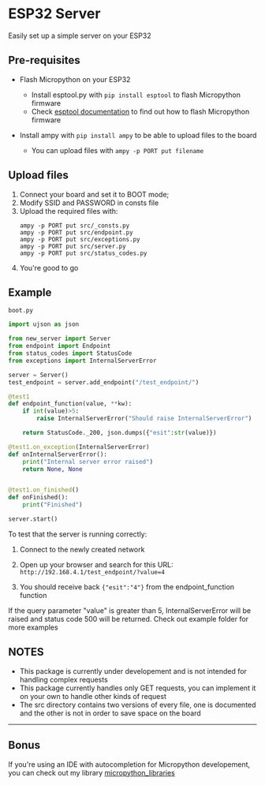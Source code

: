 # ESP32 Server

Easily set up a simple server on your ESP32

## Pre-requisites

* Flash Micropython on your ESP32
    * Install esptool.py with ```pip install esptool``` to flash Micropython firmware
    * Check [esptool documentation](https://docs.espressif.com/projects/esptool/en/latest/esp32/) to find out how to flash Micropython firmware

* Install ampy with ```pip install ampy``` to be able to upload files to the board
    * You can upload files with ```ampy -p PORT put filename```

## Upload files

1. Connect your board and set it to BOOT mode;
2. Modify SSID and PASSWORD in consts file
3. Upload the required files with:
    ```
    ampy -p PORT put src/_consts.py
    ampy -p PORT put src/endpoint.py
    ampy -p PORT put src/exceptions.py
    ampy -p PORT put src/server.py
    ampy -p PORT put src/status_codes.py
    ```
4. You're good to go

## Example

```boot.py```
```py
import ujson as json

from new_server import Server
from endpoint import Endpoint
from status_codes import StatusCode
from exceptions import InternalServerError

server = Server()
test_endpoint = server.add_endpoint("/test_endpoint/")

@test1
def endpoint_function(value, **kw):
    if int(value)>5:
        raise InternalServerError("Should raise InternalServerError")

    return StatusCode._200, json.dumps({"esit":str(value)})

@test1.on_exception(InternalServerError)
def onInternalServerError():
    print("Internal server error raised")
    return None, None


@test1.on_finished()
def onFinished():
    print("Finished")

server.start()
```

To test that the server is running correctly:

1. Connect to the newly created network

2. Open up your browser and search for this URL: ```http://192.168.4.1/test_endpoint/?value=4```

3. You should receive back ```{"esit":"4"}``` from the endpoint_function function

If the query parameter "value" is greater than 5, InternalServerError will be raised and status code 500 will be returned.
Check out example folder for more examples

## NOTES

* This package is currently under developement and is not intended for handling complex requests
* This package currently handles only GET requests, you can implement it on your own to handle other kinds of request
* The src directory contains two versions of every file, one is documented and the other is not in order to save space on the board

---

## Bonus
If you're using an IDE with autocompletion for Micropython developement, you can check out my library [micropython_libraries](https://github.com/GBiondo1310/micropython_libraries.git)
